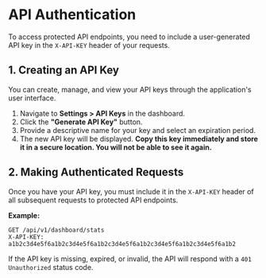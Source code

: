 # API Authentication

To access protected API endpoints, you need to include a user-generated API key in the `X-API-KEY` header of your requests.

## 1. Creating an API Key

You can create, manage, and view your API keys through the application's user interface.

1.  Navigate to **Settings > API Keys** in the dashboard.
2.  Click the **"Generate API Key"** button.
3.  Provide a descriptive name for your key and select an expiration period.
4.  The new API key will be displayed. **Copy this key immediately and store it in a secure location. You will not be able to see it again.**

## 2. Making Authenticated Requests

Once you have your API key, you must include it in the `X-API-KEY` header of all subsequent requests to protected API endpoints.

**Example:**

```http
GET /api/v1/dashboard/stats
X-API-KEY: a1b2c3d4e5f6a1b2c3d4e5f6a1b2c3d4e5f6a1b2c3d4e5f6a1b2c3d4e5f6a1b2
```

If the API key is missing, expired, or invalid, the API will respond with a `401 Unauthorized` status code.
